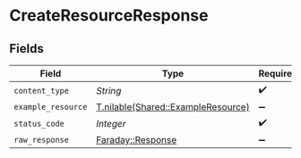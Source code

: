 # CreateResourceResponse


## Fields

| Field                                                                        | Type                                                                         | Required                                                                     | Description                                                                  |
| ---------------------------------------------------------------------------- | ---------------------------------------------------------------------------- | ---------------------------------------------------------------------------- | ---------------------------------------------------------------------------- |
| `content_type`                                                               | *String*                                                                     | :heavy_check_mark:                                                           | N/A                                                                          |
| `example_resource`                                                           | [T.nilable(Shared::ExampleResource)](../../models/shared/exampleresource.md) | :heavy_minus_sign:                                                           | OK                                                                           |
| `status_code`                                                                | *Integer*                                                                    | :heavy_check_mark:                                                           | N/A                                                                          |
| `raw_response`                                                               | [Faraday::Response](https://www.rubydoc.info/gems/faraday/Faraday/Response)  | :heavy_minus_sign:                                                           | N/A                                                                          |